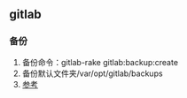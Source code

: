 ## gitlab
### 备份
1. 备份命令：gitlab-rake gitlab:backup:create
2. 备份默认文件夹/var/opt/gitlab/backups
3. [参考](https://www.cnblogs.com/shansongxian/p/6599144.html)